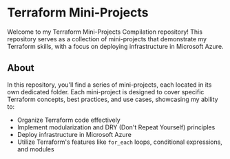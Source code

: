 # Terraform Mini-Projects

Welcome to my Terraform Mini-Projects Compilation repository! This repository serves as a collection of mini-projects that demonstrate my Terraform skills, with a focus on deploying infrastructure in Microsoft Azure.

## About

In this repository, you'll find a series of mini-projects, each located in its own dedicated folder. Each mini-project is designed to cover specific Terraform concepts, best practices, and use cases, showcasing my ability to:

- Organize Terraform code effectively
- Implement modularization and DRY (Don't Repeat Yourself) principles
- Deploy infrastructure in Microsoft Azure
- Utilize Terraform's features like `for_each` loops, conditional expressions, and modules
